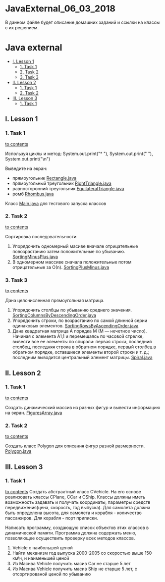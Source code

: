 # JavaExternal_06_03_2018

В данном файле будет описание домашних заданий и ссылки на классы с их решением.

# Java external

- [I. Lesson 1](#i-Lesson-1)
    - [1. Task 1](#1-Task-1)
    - [2. Task 2](#2-Task-2)
    - [3. Task 3](#3-Task-3)
- [II. Lesson 2](#i-Lesson-2)
    - [1. Task 1](#1-Task-1)
    - [2. Task 2](#2-Task-2)
- [III. Lesson 3](#i-Lesson-3)
    - [1. Task 1](#1-Task-1)
    
    
## I. Lesson 1

### 1. Task 1
[to contents](#java-external)

Используя циклы и метод: System.out.print("* "), System.out.print("  "), System.out.print("\n")
  
Выведите на экран: 
* прямоугольник [Rectangle.java](https://github.com/AndriiRomanenko/JavaExternal_06_03_2018/blob/master/src/lesson/one/task/one/Rectangle.java)
* прямоугольный треугольник [RightTriangle.java](https://github.com/AndriiRomanenko/JavaExternal_06_03_2018/blob/master/src/lesson/one/task/one/RightTriangle.java)
* равносторонний треугольник [EquilateralTriangle.java](https://github.com/AndriiRomanenko/JavaExternal_06_03_2018/blob/master/src/lesson/one/task/one/EquilateralTriangle.java)
* ромб [Rhombus.java](https://github.com/AndriiRomanenko/JavaExternal_06_03_2018/blob/master/src/lesson/one/task/one/Rhombus.java)

Класс [Main.java](https://github.com/AndriiRomanenko/JavaExternal_06_03_2018/blob/master/src/lesson/one/task/one/Main.java) для тестового запуска классов

### 2. Task 2
[to contents](#java-external)

Сортировка последовательности  
1. Упорядочить одномерный масиве вначале отрицательные повозрастанию
   затем положительные по убыванию. [SortingMinusPlus.java](https://github.com/AndriiRomanenko/JavaExternal_06_03_2018/blob/master/src/lesson/one/task/two/SortingMinusPlus.java)
2. В одномерном массиве сначала положительные потом отрицательные за О(n). [SortingPlusMinus.java](https://github.com/AndriiRomanenko/JavaExternal_06_03_2018/blob/master/src/lesson/one/task/two/SortingPlusMinus.java)

### 3. Task 3
[to contents](#java-external)

Дана целочисленная прямоугольная матрица. 
1. Упорядочить столбцы по убыванию среднего значения. [SortingColumnsByDescendingOrder.java](https://github.com/AndriiRomanenko/JavaExternal_06_03_2018/blob/master/src/lesson/one/task/three/SortingColumnsByDescendingOrder.java)
2. Упорядочить строки, по возрастанию по самой длинной серии одинаковых элементов. [SortingRowsByAscendingOrder.java](https://github.com/AndriiRomanenko/JavaExternal_06_03_2018/blob/master/src/lesson/one/task/three/SortingRowsByAscendingOrder.java)
3. Дана квадратная матрица A порядка M (M — нечетное число). Начиная с элемента A1,1 и перемещаясь по часовой стрелке, вывести все ее элементы по спирали: первая строка, последний столбец, последняя строка в обратном  порядке,  первый  столбец  в  обратном  порядке,  оставшиеся  элементы второй строки и т. д.; последним выводится центральный элемент 
матрицы. [Spiral.java](https://github.com/AndriiRomanenko/JavaExternal_06_03_2018/blob/master/src/lesson/one/task/three/Spiral.java)

## II. Lesson 2

### 1. Task 1
[to contents](#java-external)

Cоздать динамический массив из разных фигур и вывести информацию на экран. [FiguresArray.java](https://github.com/AndriiRomanenko/JavaExternal_06_03_2018/blob/master/src/lesson/two/task/FiguresArray.java)

### 2. Task 2
[to contents](#java-external)

Cоздать класс Polygon для описания фигур разной размерности. [Polygon.java](https://github.com/AndriiRomanenko/JavaExternal_06_03_2018/blob/master/src/lesson/two/task/Polygon.java)

## III. Lesson 3

### 1. Task 1
[to contents](#java-external)
Создать абстрактный класс CVehicle. На его основе реализовать классы CPlane, CCar и CShip. Классы должны иметь возможность задавать и получать координаты, параметры средств передвижения(цена, скорость, год выпуска). Для самолета должна быть определена высота, для самолета и корабля - количество пассажиров. Для корабля - порт приписки.

Написать программу, создающую список объектов этих классов в динамической памяти. Программа должна содержать меню, позволяющее осуществить проверку всех методов классов.

1. Vehicle с наибольшей ценой 
2. Найти механизм год выпуска 2000-2005 со скоростью выше 150 км\ч, и наименьшей ценой
3. Из Масива Vehicle получить масив Car не старше 5 лет
4. Из Масива Vehicle получить масив Ship не старше 5 лет, с  отсортированой ценой по убыванию